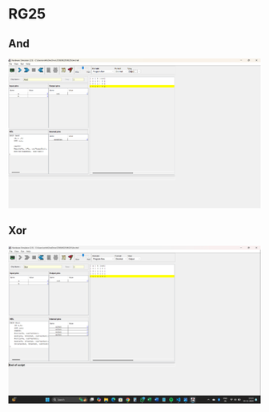 # RG25

## And


<img src="./Screenshot 2024-11-14 173611.png" />


 ## Xor 

 <img src="./Screenshot 2024-11-15 152334.png" />


